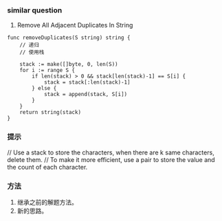 
### similar question 
1. Remove All Adjacent Duplicates In String

```goland
func removeDuplicates(S string) string {
    // 递归
    // 使用栈
    
    stack := make([]byte, 0, len(S))
	for i := range S {
		if len(stack) > 0 && stack[len(stack)-1] == S[i] {
			stack = stack[:len(stack)-1]
		} else {
			stack = append(stack, S[i])
		}
	}
	return string(stack)
}
```

### 提示
// Use a stack to store the characters, when there are k same characters, delete them.
// To make it more efficient, use a pair to store the value and the count of each character.


### 方法
1. 继承之前的解题方法。
2. 新的思路。